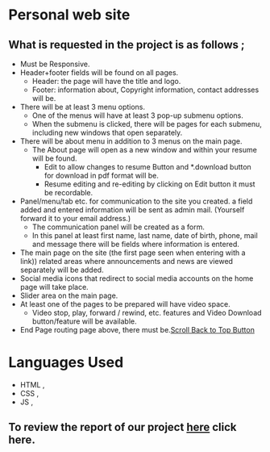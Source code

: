 # Personal web site
## What is requested in the project is as follows ;
- Must be Responsive.
- Header+footer fields will be found on all pages.
  - Header: the page will have the title and logo.
  - Footer: information about, Copyright information, contact addresses will be.
- There will be at least 3 menu options.
  - One of the menus will have at least 3 pop-up submenu options.
  - When the submenu is clicked, there will be pages for each submenu, including new windows that open separately.
- There will be about menu in addition to 3 menus on the main page.
  - The About page will open as a new window and within
your resume will be found.
    - Edit to allow changes to resume
Button and *.download button for download in pdf format
will be.
    - Resume editing and re-editing by clicking on Edit button
it must be recordable.
- Panel/menu/tab etc. for communication to the site you created. a field
added and entered information will be sent as admin mail. (Yourself
forward it to your email address.)
  - The communication panel will be created as a form.
  - In this panel at least first name, last name, date of birth, phone, mail and message
there will be fields where information is entered.
- The main page on the site (the first page seen when entering with a link))
related areas where announcements and news are viewed separately
will be added.
- Social media icons that redirect to social media accounts on the home page
will take place.
- Slider area on the main page.
- At least one of the pages to be prepared will have video space.
  - Video stop, play, forward / rewind, etc.
features and Video Download button/feature will be available.
- End Page routing page above, there must be.[Scroll Back to Top Button](https://www.w3schools.com/howto/tryit.asp?filename=tryhow_js_scroll_to_top)
# Languages Used
- HTML ,
- CSS ,
- JS ,

## To review the report of our project [here](https://github.com/yemrecoskun/KisiselWebSitesi/blob/master/RAPOR.pdf) click here.
